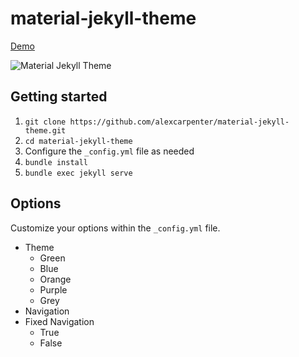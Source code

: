 # material-jekyll-theme

[Demo](http://alexcarpenter.github.io/material-jekyll-theme)

![Material Jekyll Theme](https://d13yacurqjgara.cloudfront.net/users/37718/screenshots/2430279/slice_1.jpg)

## Getting started

1. `git clone https://github.com/alexcarpenter/material-jekyll-theme.git`
2. `cd material-jekyll-theme`
3. Configure the `_config.yml` file as needed
4. `bundle install`
5. `bundle exec jekyll serve`

## Options

Customize your options within the `_config.yml` file.

+ Theme
  + Green
  + Blue
  + Orange
  + Purple
  + Grey
+ Navigation
+ Fixed Navigation
  + True
  + False
